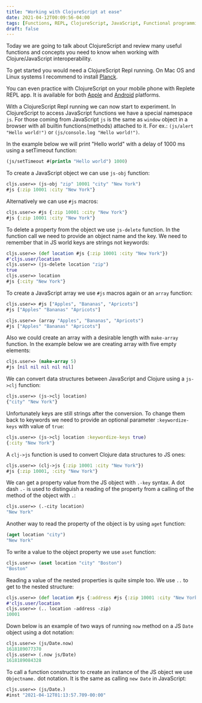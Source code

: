 ```yaml
---
title: "Working with ClojureScript at ease"
date: 2021-04-12T00:09:56-04:00
tags: [Functions, REPL, ClojureScript, JavaScript, Functional programming]
draft: false
---
```

Today we are going to talk about ClojureScript and review many useful functions and concepts you need to know when working with Clojure/JavaScript interoperability.

To get started you would need a ClojureScript Repl running. On Mac OS and Linux systems I recommend to install [Planck](https://planck-repl.org/guide-all.html).

You can even practice with ClojureScript on your mobile phone with Replete REP‪L app.  It is available for both [Apple](https://apps.apple.com/us/app/replete-repl/id1013465639) and [Android](https://play.google.com/store/apps/details?id=com.fikesfarm.Replete&hl=en_US&gl=US) platforms. 

With a ClojureScript Repl running we can now start to experiment. In ClojureScript to access JavaScript functions we have a special namespace `js`. For those coming from JavaScript `js` is the same as `window` object in a browser with all builtin functions(methods) attached to it. For ex.: `(js/alert "Hello world!")` or `(js/console.log "Hello world!")`.

In the example below we will print "Hello world" with a delay of 1000 ms using a setTimeout function:
```clojure
(js/setTimeout #(println "Hello world") 1000)
```
To create a JavaScript object we can use `js-obj` function:
```clojure
cljs.user=> (js-obj "zip" 10001 "city" "New York")
#js {:zip 10001 :city "New York"}
```
Alternatively we can use `#js` macros:
```clojure
cljs.user=> #js {:zip 10001 :city "New York"}
#js {:zip 10001 :city "New York"}
```
To delete a property from the object we use `js-delete` function. In the function call we need to provide an object name and the key. We need to remember that in JS world keys are strings not keywords:
```clojure
cljs.user=> (def location #js {:zip 10001 :city "New York"})
#'cljs.user/location
cljs.user=> (js-delete location "zip")
true
cljs.user=> location
#js {:city "New York"}
```
To create a JavaScript array we use `#js` macros again or an `array` function:

```clojure
cljs.user=> #js ["Apples", "Bananas", "Apricots"]
#js ["Apples" "Bananas" "Apricots"]
```
```clojure
cljs.user=> (array "Apples", "Bananas", "Apricots")
#js ["Apples" "Bananas" "Apricots"]
```
Also we could create an array with a desirable length with `make-array` function. In the example below we are creating array with five empty elements:
```clojure
cljs.user=> (make-array 5)
#js [nil nil nil nil nil]
```
We can convert data structures between JavaScript and Clojure using a `js->clj` function: 

```clojure
cljs.user=> (js->clj location)
{"city" "New York"}
```
Unfortunately keys are still strings after the conversion. To change them back to keywords we need to provide an optional parameter `:keywordize-keys` with value of `true`:
```clojure
cljs.user=> (js->clj location :keywordize-keys true)
{:city "New York"}
```
A `clj->js` function is used to convert Clojure data structures to JS ones:
```clojure
cljs.user=> (clj->js {:zip 10001 :city "New York"})
#js {:zip 10001, :city "New York"}
```
We can get a property value from the JS object with `.-key` syntax. A dot dash `.-` is used to distinguish a reading of the property from a calling of the method of the object with `.`: 
```clojure
cljs.user=> (.-city location)
"New York"
```
Another way to read the property of the object is by using `aget` function:
```clojure
(aget location "city")
"New York"
```
To write a value to the object property we use `aset` function:
```clojure
cljs.user=> (aset location "city" "Boston")
"Boston"
```
Reading a value of the nested properties is quite simple too. We use `..` to get to the nested structure:
```clojure
cljs.user=> (def location #js {:address #js {:zip 10001 :city "New York"}})
#'cljs.user/location
cljs.user=> (.. location -address -zip)
10001
```
Down below is an example of two ways of running `now` method on a JS `Date` object using a dot notation:
```clojure
cljs.user=> (js/Date.now)
1618189077370
cljs.user=> (.now js/Date)
1618189084328
```
To call a function constructor to create an instance of the JS object we use `Objectname.` dot notation. It is the same as calling `new Date` in JavaScript:
```clojure
cljs.user=> (js/Date.)
#inst "2021-04-12T01:13:57.709-00:00"
```